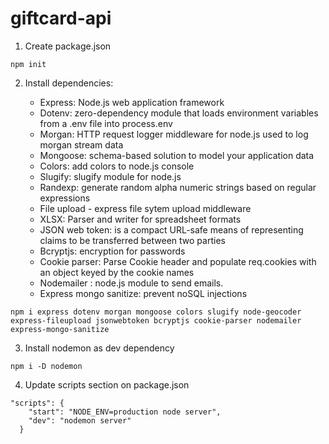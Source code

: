 # giftcard-api

1. Create package.json

```
npm init
```

2. Install dependencies:

   - Express: Node.js web application framework
   - Dotenv: zero-dependency module that loads environment variables from a .env file into process.env
   - Morgan: HTTP request logger middleware for node.js used to log morgan stream data
   - Mongoose: schema-based solution to model your application data
   - Colors: add colors to node.js console
   - Slugify: slugify module for node.js
   - Randexp: generate random alpha numeric strings based on regular expressions
   - File upload - express file sytem upload middleware
   - XLSX: Parser and writer for spreadsheet formats
   - JSON web token: is a compact URL-safe means of representing claims to be transferred between two parties
   - Bcryptjs: encryption for passwords
   - Cookie parser: Parse Cookie header and populate req.cookies with an object keyed by the cookie names
   - Nodemailer : node.js module to send emails.
   - Express mongo sanitize: prevent noSQL injections

```
npm i express dotenv morgan mongoose colors slugify node-geocoder express-fileupload jsonwebtoken bcryptjs cookie-parser nodemailer express-mongo-sanitize
```

3. Install nodemon as dev dependency

```
npm i -D nodemon
```

4. Update scripts section on package.json

```
"scripts": {
    "start": "NODE_ENV=production node server",
    "dev": "nodemon server"
  }
```
